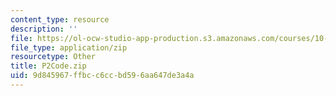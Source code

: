 ```yaml
---
content_type: resource
description: ''
file: https://ol-ocw-studio-app-production.s3.amazonaws.com/courses/10-34-numerical-methods-applied-to-chemical-engineering-fall-2015/9d845967ffbcc6ccbd596aa647de3a4a_P2Code.zip
file_type: application/zip
resourcetype: Other
title: P2Code.zip
uid: 9d845967-ffbc-c6cc-bd59-6aa647de3a4a
---
```

